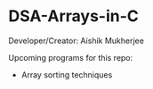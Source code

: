 # DSA-Arrays-in-C
Developer/Creator: Aishik Mukherjee

Upcoming programs for this repo:
- Array sorting techniques
